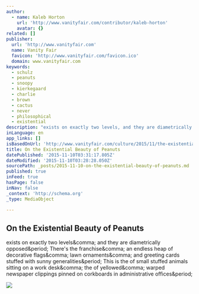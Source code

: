 ```yaml
---
author:
  - name: Kaleb Horton
    url: 'http://www.vanityfair.com/contributor/kaleb-horton'
    avatar: {}
related: []
publisher:
  url: 'http://www.vanityfair.com'
  name: Vanity Fair
  favicon: 'http://www.vanityfair.com/favicon.ico'
  domain: www.vanityfair.com
keywords:
  - schulz
  - peanuts
  - snoopy
  - kierkegaard
  - charlie
  - brown
  - cactus
  - never
  - philosophical
  - existential
description: "exists on exactly two levels, and they are diametrically opposed. There's the franchise, an endless heap of decorative flags, lawn ornaments, and greeting cards stuffed with sunny generalities. This is the of small stuffed animals sitting on a work desk, the of yellowed, warped newspaper clippings pinned on corkboards in administrative offices."
inLanguage: en
app_links: []
isBasedOnUrl: 'http://www.vanityfair.com/culture/2015/11/the-existential-beauty-of-peanuts'
title: On the Existential Beauty of Peanuts
datePublished: '2015-11-10T03:31:17.805Z'
dateModified: '2015-11-10T03:28:28.050Z'
sourcePath: _posts/2015-11-10-on-the-existential-beauty-of-peanuts.md
published: true
inFeed: true
hasPage: false
inNav: false
_context: 'http://schema.org'
_type: MediaObject

---
```

<article style=""><h1>On the Existential Beauty of Peanuts</h1><p>exists on exactly two levels&amp;comma; and they are diametrically opposed&amp;period; There's the franchise&amp;comma; an endless heap of decorative flags&amp;comma; lawn ornaments&amp;comma; and greeting cards stuffed with sunny generalities&amp;period; This is the of small stuffed animals sitting on a work desk&amp;comma; the of yellowed&amp;comma; warped newspaper clippings pinned on corkboards in administrative offices&amp;period;</p><img src="http://media.vanityfair.com/photos/563d244feccc21966e9369da/master/pass/charles-schulz-peanuts.jpg" /></article>